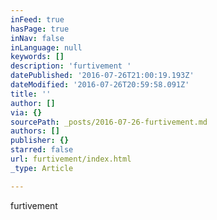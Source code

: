 ```yaml
---
inFeed: true
hasPage: true
inNav: false
inLanguage: null
keywords: []
description: 'furtivement '
datePublished: '2016-07-26T21:00:19.193Z'
dateModified: '2016-07-26T20:59:58.091Z'
title: ''
author: []
via: {}
sourcePath: _posts/2016-07-26-furtivement.md
authors: []
publisher: {}
starred: false
url: furtivement/index.html
_type: Article

---
```

furtivement